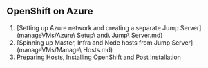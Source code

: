 ## OpenShift on Azure



1. [Setting up Azure network and creating a separate Jump Server](manageVMs/Azure\ Setup\ and\ Jump\ Server.md)
2. [Spinning up Master, Infra and Node hosts from Jump Server](manageVMs/Manage\ Hosts.md) 
3. [Preparing Hosts, Installing OpenShift and Post Installation](v3.3/README.md)
